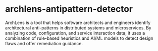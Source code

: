 # archlens-antipattern-detector
ArchLens is a tool that helps software architects and engineers identify architectural anti-patterns in distributed systems and microservices. By analyzing code, configuration, and service interaction data, it uses a combination of rule-based heuristics and AI/ML models to detect design flaws and offer remediation guidance.
